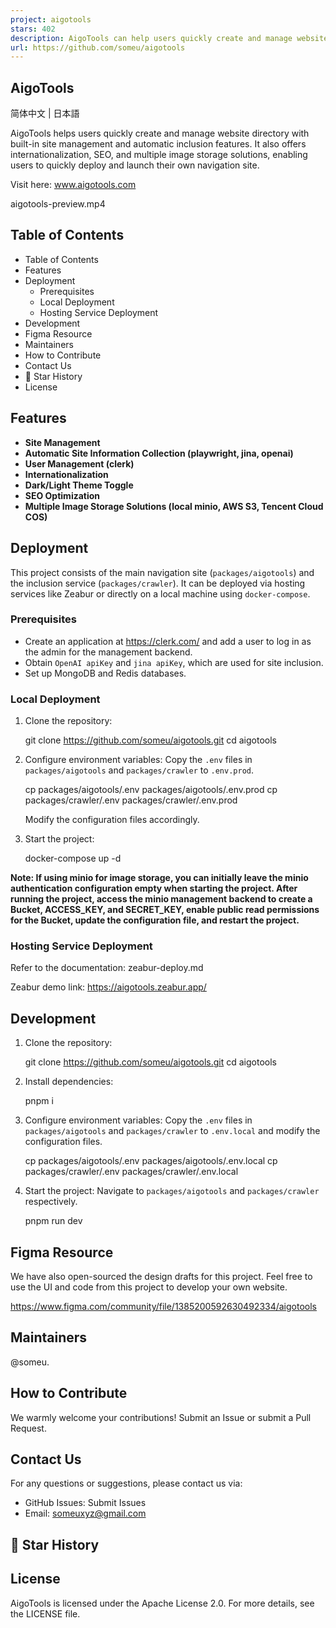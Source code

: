 ```yaml
---
project: aigotools
stars: 402
description: AigoTools can help users quickly create and manage website directory, with built-in site auto-crawling features, and also provides internationalization, SEO, image storage, and other functions. It allows users to quickly deploy their own directory site online.
url: https://github.com/someu/aigotools
---
```


AigoTools
---------

简体中文 | 日本語  
  

AigoTools helps users quickly create and manage website directory with built-in site management and automatic inclusion features. It also offers internationalization, SEO, and multiple image storage solutions, enabling users to quickly deploy and launch their own navigation site.

Visit here: www.aigotools.com

aigotools-preview.mp4

Table of Contents
-----------------

-   Table of Contents
-   Features
-   Deployment
    -   Prerequisites
    -   Local Deployment
    -   Hosting Service Deployment
-   Development
-   Figma Resource
-   Maintainers
-   How to Contribute
-   Contact Us
-   🌟 Star History
-   License

Features
--------

-   **Site Management**
-   **Automatic Site Information Collection (playwright, jina, openai)**
-   **User Management (clerk)**
-   **Internationalization**
-   **Dark/Light Theme Toggle**
-   **SEO Optimization**
-   **Multiple Image Storage Solutions (local minio, AWS S3, Tencent Cloud COS)**

Deployment
----------

This project consists of the main navigation site (`packages/aigotools`) and the inclusion service (`packages/crawler`). It can be deployed via hosting services like Zeabur or directly on a local machine using `docker-compose`.

### Prerequisites

-   Create an application at https://clerk.com/ and add a user to log in as the admin for the management backend.
-   Obtain `OpenAI apiKey` and `jina apiKey`, which are used for site inclusion.
-   Set up MongoDB and Redis databases.

### Local Deployment

1.  Clone the repository:
    
    git clone https://github.com/someu/aigotools.git
    cd aigotools
    
2.  Configure environment variables: Copy the `.env` files in `packages/aigotools` and `packages/crawler` to `.env.prod`.
    
    cp packages/aigotools/.env packages/aigotools/.env.prod
    cp packages/crawler/.env packages/crawler/.env.prod
    
    Modify the configuration files accordingly.
    
3.  Start the project:
    
    docker-compose up -d
    

**Note: If using minio for image storage, you can initially leave the minio authentication configuration empty when starting the project. After running the project, access the minio management backend to create a Bucket, ACCESS\_KEY, and SECRET\_KEY, enable public read permissions for the Bucket, update the configuration file, and restart the project.**

### Hosting Service Deployment

Refer to the documentation: zeabur-deploy.md

Zeabur demo link: https://aigotools.zeabur.app/

Development
-----------

1.  Clone the repository:
    
    git clone https://github.com/someu/aigotools.git
    cd aigotools
    
2.  Install dependencies:
    
    pnpm i
    
3.  Configure environment variables: Copy the `.env` files in `packages/aigotools` and `packages/crawler` to `.env.local` and modify the configuration files.
    
    cp packages/aigotools/.env packages/aigotools/.env.local
    cp packages/crawler/.env packages/crawler/.env.local
    
4.  Start the project: Navigate to `packages/aigotools` and `packages/crawler` respectively.
    
    pnpm run dev
    

Figma Resource
--------------

We have also open-sourced the design drafts for this project. Feel free to use the UI and code from this project to develop your own website.

https://www.figma.com/community/file/1385200592630492334/aigotools

Maintainers
-----------

@someu.

How to Contribute
-----------------

We warmly welcome your contributions! Submit an Issue or submit a Pull Request.

Contact Us
----------

For any questions or suggestions, please contact us via:

-   GitHub Issues: Submit Issues
-   Email: someuxyz@gmail.com

🌟 Star History
---------------

License
-------

AigoTools is licensed under the Apache License 2.0. For more details, see the LICENSE file.
